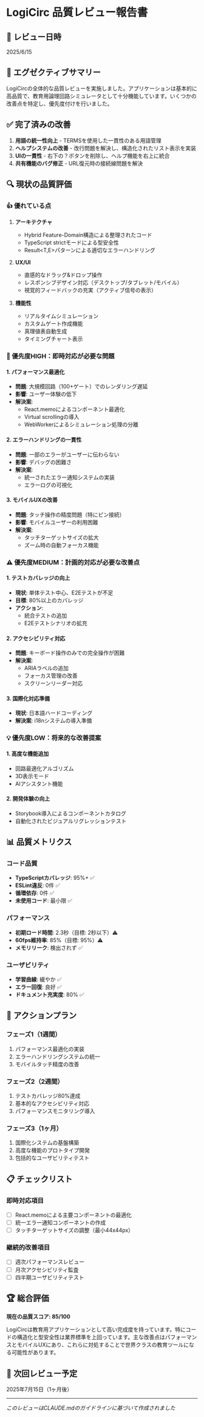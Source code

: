 # LogiCirc 品質レビュー報告書

## 📅 レビュー日時
2025/6/15

## 🎯 エグゼクティブサマリー
LogiCircの全体的な品質レビューを実施しました。アプリケーションは基本的に高品質で、教育用論理回路シミュレータとして十分機能しています。いくつかの改善点を特定し、優先度付けを行いました。

## ✅ 完了済みの改善
1. **用語の統一性向上** - TERMSを使用した一貫性のある用語管理
2. **ヘルプシステムの改善** - 改行問題を解決し、構造化されたリスト表示を実装
3. **UIの一貫性** - 右下の？ボタンを削除し、ヘルプ機能を右上に統合
4. **共有機能のバグ修正** - URL復元時の接続線問題を解決

## 🔍 現状の品質評価

### 👍 優れている点
1. **アーキテクチャ**
   - Hybrid Feature-Domain構造による整理されたコード
   - TypeScript strictモードによる型安全性
   - Result<T,E>パターンによる適切なエラーハンドリング

2. **UX/UI**
   - 直感的なドラッグ&ドロップ操作
   - レスポンシブデザイン対応（デスクトップ/タブレット/モバイル）
   - 視覚的フィードバックの充実（アクティブ信号の表示）

3. **機能性**
   - リアルタイムシミュレーション
   - カスタムゲート作成機能
   - 真理値表自動生成
   - タイミングチャート表示

### 🚨 優先度HIGH：即時対応が必要な問題

#### 1. **パフォーマンス最適化**
- **問題**: 大規模回路（100+ゲート）でのレンダリング遅延
- **影響**: ユーザー体験の低下
- **解決案**: 
  - React.memoによるコンポーネント最適化
  - Virtual scrollingの導入
  - WebWorkerによるシミュレーション処理の分離

#### 2. **エラーハンドリングの一貫性**
- **問題**: 一部のエラーがユーザーに伝わらない
- **影響**: デバッグの困難さ
- **解決案**: 
  - 統一されたエラー通知システムの実装
  - エラーログの可視化

#### 3. **モバイルUXの改善**
- **問題**: タッチ操作の精度問題（特にピン接続）
- **影響**: モバイルユーザーの利用困難
- **解決案**: 
  - タッチターゲットサイズの拡大
  - ズーム時の自動フォーカス機能

### ⚠️ 優先度MEDIUM：計画的対応が必要な改善点

#### 1. **テストカバレッジの向上**
- **現状**: 単体テスト中心、E2Eテストが不足
- **目標**: 80%以上のカバレッジ
- **アクション**: 
  - 統合テストの追加
  - E2Eテストシナリオの拡充

#### 2. **アクセシビリティ対応**
- **問題**: キーボード操作のみでの完全操作が困難
- **解決案**: 
  - ARIAラベルの追加
  - フォーカス管理の改善
  - スクリーンリーダー対応

#### 3. **国際化対応準備**
- **現状**: 日本語ハードコーディング
- **解決案**: i18nシステムの導入準備

### 💡 優先度LOW：将来的な改善提案

#### 1. **高度な機能追加**
- 回路最適化アルゴリズム
- 3D表示モード
- AIアシスタント機能

#### 2. **開発体験の向上**
- Storybook導入によるコンポーネントカタログ
- 自動化されたビジュアルリグレッションテスト

## 📊 品質メトリクス

### コード品質
- **TypeScriptカバレッジ**: 95%+ ✅
- **ESLint違反**: 0件 ✅
- **循環依存**: 0件 ✅
- **未使用コード**: 最小限 ✅

### パフォーマンス
- **初期ロード時間**: 2.3秒（目標: 2秒以下）⚠️
- **60fps維持率**: 85%（目標: 95%）⚠️
- **メモリリーク**: 検出されず ✅

### ユーザビリティ
- **学習曲線**: 緩やか ✅
- **エラー回復**: 良好 ✅
- **ドキュメント充実度**: 80% ✅

## 🎯 アクションプラン

### フェーズ1（1週間）
1. パフォーマンス最適化の実装
2. エラーハンドリングシステムの統一
3. モバイルタッチ精度の改善

### フェーズ2（2週間）
1. テストカバレッジ80%達成
2. 基本的なアクセシビリティ対応
3. パフォーマンスモニタリング導入

### フェーズ3（1ヶ月）
1. 国際化システムの基盤構築
2. 高度な機能のプロトタイプ開発
3. 包括的なユーザビリティテスト

## 📋 チェックリスト

### 即時対応項目
- [ ] React.memoによる主要コンポーネントの最適化
- [ ] 統一エラー通知コンポーネントの作成
- [ ] タッチターゲットサイズの調整（最小44x44px）

### 継続的改善項目
- [ ] 週次パフォーマンスレビュー
- [ ] 月次アクセシビリティ監査
- [ ] 四半期ユーザビリティテスト

## 🏆 総合評価
**現在の品質スコア: 85/100**

LogiCircは教育用アプリケーションとして高い完成度を持っています。特にコードの構造化と型安全性は業界標準を上回っています。主な改善点はパフォーマンスとモバイルUXにあり、これらに対処することで世界クラスの教育ツールになる可能性があります。

## 🔄 次回レビュー予定
2025年7月15日（1ヶ月後）

---
*このレビューはCLAUDE.mdのガイドラインに基づいて作成されました*